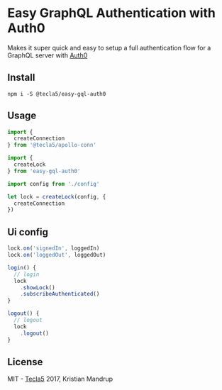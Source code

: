 # Easy GraphQL Authentication with Auth0

Makes it super quick and easy to setup a full authentication flow for a GraphQL server with [Auth0](https://auth0.com)

## Install

`npm i -S @tecla5/easy-gql-auth0`

## Usage

```js
import {
  createConnection
} from '@tecla5/apollo-conn'

import {
  createLock
} from 'easy-gql-auth0'

import config from './config'

let lock = createLock(config, {
  createConnection
})
```

## Ui config

```js
lock.on('signedIn', loggedIn)
lock.on('loggedOut', loggedOut)

login() {
  // login
  lock
    .showLock()
    .subscribeAuthenticated()
}

logout() {
  // logout
  lock
    .logout()
}
```

## License

MIT - [Tecla5](http://tecla5.com) 2017, Kristian Mandrup